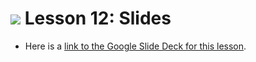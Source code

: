 # ![](https://ga-dash.s3.amazonaws.com/production/assets/logo-9f88ae6c9c3871690e33280fcf557f33.png)  Lesson 12: Slides
- Here is a [link to the Google Slide Deck for this lesson](https://docs.google.com/presentation/d/11vuBwlF7ufeTfNLWZ-4t_vDX6YHju4SH2ughH2gevAI/edit?usp=sharing).
